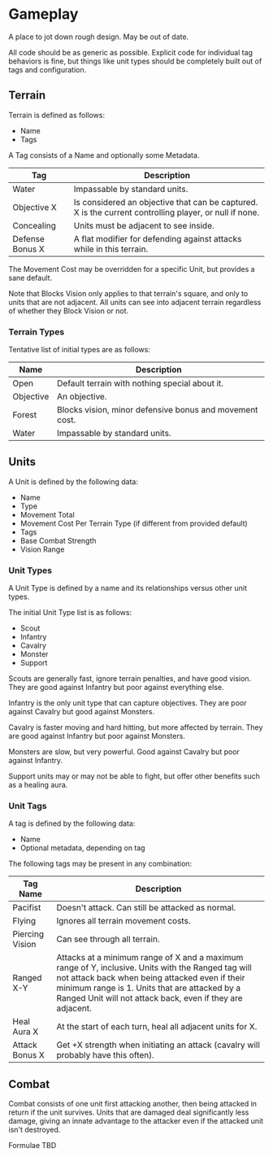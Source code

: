 # Gameplay

A place to jot down rough design.  May be out of date.

All code should be as generic as possible.  Explicit code for individual tag behaviors is fine, but things
like unit types should be completely built out of tags and configuration.

## Terrain

Terrain is defined as follows:

* Name
* Tags

A Tag consists of a Name and optionally some Metadata.

| Tag         | Description |
|-------------|-------------|
| Water       | Impassable by standard units. |
| Objective X | Is considered an objective that can be captured.  X is the current controlling player, or null if none. |
| Concealing  | Units must be adjacent to see inside. |
| Defense Bonus X | A flat modifier for defending against attacks while in this terrain. |

The Movement Cost may be overridden for a specific Unit, but provides a sane default.

Note that Blocks Vision only applies to that terrain's square, and only to units that are not adjacent.
All units can see into adjacent terrain regardless of whether they Block Vision or not.

### Terrain Types

Tentative list of initial types are as follows:

| Name | Description |
|------|-------------|
| Open | Default terrain with nothing special about it. |
| Objective | An objective. |
| Forest | Blocks vision, minor defensive bonus and movement cost. |
| Water | Impassable by standard units. |

## Units

A Unit is defined by the following data:

* Name
* Type
* Movement Total
* Movement Cost Per Terrain Type (if different from provided default)
* Tags
* Base Combat Strength
* Vision Range

### Unit Types

A Unit Type is defined by a name and its relationships versus other unit types.

The initial Unit Type list is as follows:

* Scout
* Infantry
* Cavalry
* Monster
* Support

Scouts are generally fast, ignore terrain penalties, and have good vision.  They are good against Infantry but poor against
everything else.

Infantry is the only unit type that can capture objectives.  They are poor against Cavalry but good against Monsters.

Cavalry is faster moving and hard hitting, but more affected by terrain.  They are good against Infantry but poor against Monsters.

Monsters are slow, but very powerful.  Good against Cavalry but poor against Infantry.

Support units may or may not be able to fight, but offer other benefits such as a healing aura.

### Unit Tags

A tag is defined by the following data:

* Name
* Optional metadata, depending on tag

The following tags may be present in any combination:

| Tag Name        | Description |
|-----------------|-------------|
| Pacifist        | Doesn't attack.  Can still be attacked as normal. |
| Flying          | Ignores all terrain movement costs. |
| Piercing Vision | Can see through all terrain. |
| Ranged X-Y      | Attacks at a minimum range of X and a maximum range of Y, inclusive.  Units with the Ranged tag will not attack back when being attacked even if their minimum range is 1.  Units that are attacked by a Ranged Unit will not attack back, even if they are adjacent. |
| Heal Aura X     | At the start of each turn, heal all adjacent units for X. |
| Attack Bonus X  | Get +X strength when initiating an attack (cavalry will probably have this often). |

## Combat

Combat consists of one unit first attacking another, then being attacked in return if the unit survives.
Units that are damaged deal significantly less damage, giving an innate advantage to the attacker even
if the attacked unit isn't destroyed.

Formulae TBD
